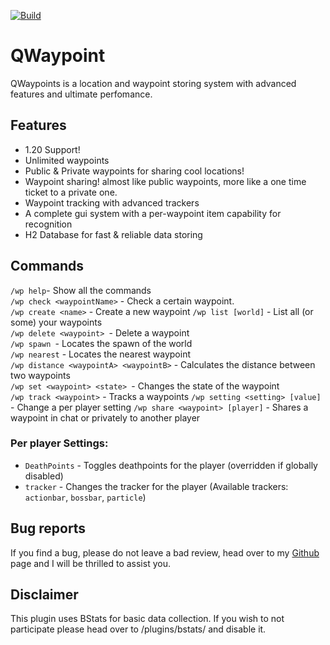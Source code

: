 [![Build](https://github.com/YarinQuapi/Waypoints/actions/workflows/maven-package.yml/badge.svg)](https://github.com/YarinQuapi/Waypoints/actions/workflows/maven-package.yml)

# QWaypoint
QWaypoints is a location and waypoint storing system with advanced features and ultimate perfomance.

## Features
* 1.20 Support!
* Unlimited waypoints
* Public & Private waypoints for sharing cool locations!
* Waypoint sharing! almost like public waypoints, more like a one time ticket to a private one.
* Waypoint tracking with advanced trackers
* A complete gui system with a per-waypoint item capability for recognition
* H2 Database for fast & reliable data storing

## Commands
``/wp help``- Show all the commands  
``/wp check <waypointName>`` - Check a certain waypoint.  
``/wp create <name>`` - Create a new waypoint
``/wp list [world]`` - List all (or some) your waypoints  
``/wp delete <waypoint> ``- Delete a waypoint  
``/wp spawn ``- Locates the spawn of the world  
``/wp nearest`` - Locates the nearest waypoint  
``/wp distance <waypointA> <waypointB>`` - Calculates the distance between two waypoints  
``/wp set <waypoint> <state> ``- Changes the state of the waypoint  
``/wp track <waypoint>`` - Tracks a waypoints
``/wp setting <setting> [value]`` - Change a per player setting
``/wp share <waypoint> [player]`` - Shares a waypoint in chat or privately to another player

### Per player Settings:
* ``DeathPoints`` - Toggles deathpoints for the player (overridden if globally disabled)
* ``tracker`` - Changes the tracker for the player (Available trackers: `actionbar`, `bossbar`, `particle`)

## Bug reports
If you find a bug, please do not leave a bad review, head over to my [Github](https://github.com/YarinQuapi/Waypoints/issues) page and I will be thrilled to assist you.

## Disclaimer
This plugin uses BStats for basic data collection. If you wish to not participate please head over to /plugins/bstats/ and disable it.

